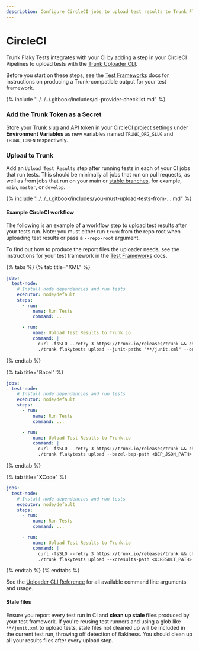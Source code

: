 ```yaml
---
description: Configure CircleCI jobs to upload test results to Trunk Flaky Tests
---
```


# CircleCI

Trunk Flaky Tests integrates with your CI by adding a step in your CircleCI Pipelines to upload tests with the [Trunk Uploader CLI](../../uploader.md).

Before you start on these steps, see the [Test Frameworks](../frameworks/) docs for instructions on producing a Trunk-compatible output for your test framework.

{% include "../../../.gitbook/includes/ci-provider-checklist.md" %}

### Add the Trunk Token as a Secret

Store your Trunk slug and API token in your CircleCI project settings under **Environment Variables** as new variables named `TRUNK_ORG_SLUG` and `TRUNK_TOKEN` respectively.

### Upload to Trunk

Add an `Upload Test Results` step after running tests in each of your CI jobs that run tests. This should be minimally all jobs that run on pull requests, as well as from jobs that run on your main or [stable branches](../../detection.md#stable-branches), for example, `main`, `master`, or `develop`.

{% include "../../../.gitbook/includes/you-must-upload-tests-from-....md" %}

#### Example CircleCI workflow

The following is an example of a workflow step to upload test results after your tests run. Note: you must either run `trunk` from the repo root when uploading test results or pass a `--repo-root` argument.

To find out how to produce the report files the uploader needs, see the instructions for your test framework in the [Test Frameworks](https://docs.trunk.io/flaky-tests/frameworks) docs.

{% tabs %}
{% tab title="XML" %}
```yaml
jobs:
  test-node:
    # Install node dependencies and run tests
    executor: node/default
    steps:
      - run:
          name: Run Tests
          command: ...

      - run:
          name: Upload Test Results to Trunk.io
          command: |
            curl -fsSLO --retry 3 https://trunk.io/releases/trunk && chmod +x ./trunk
            ./trunk flakytests upload --junit-paths "**/junit.xml" --org-url-slug <TRUNK_ORG_SLUG> --token ${TRUNK_TOKEN}
```
{% endtab %}

{% tab title="Bazel" %}
```yaml
jobs:
  test-node:
    # Install node dependencies and run tests
    executor: node/default
    steps:
      - run:
          name: Run Tests
          command: ...

      - run:
          name: Upload Test Results to Trunk.io
          command: |
            curl -fsSLO --retry 3 https://trunk.io/releases/trunk && chmod +x ./trunk
            ./trunk flakytests upload --bazel-bep-path <BEP_JSON_PATH> --org-url-slug <TRUNK_ORG_SLUG> --token ${TRUNK_TOKEN}
```
{% endtab %}

{% tab title="XCode" %}
```yaml
jobs:
  test-node:
    # Install node dependencies and run tests
    executor: node/default
    steps:
      - run:
          name: Run Tests
          command: ...

      - run:
          name: Upload Test Results to Trunk.io
          command: |
            curl -fsSLO --retry 3 https://trunk.io/releases/trunk && chmod +x ./trunk
            ./trunk flakytests upload --xcresults-path <XCRESULT_PATH> --org-url-slug <TRUNK_ORG_SLUG> --token ${TRUNK_TOKEN}
```
{% endtab %}
{% endtabs %}

See the [Uploader CLI Reference](https://docs.trunk.io/flaky-tests/uploader) for all available command line arguments and usage.

#### Stale files

Ensure you report every test run in CI and **clean up stale files** produced by your test framework. If you're reusing test runners and using a glob like `**/junit.xml` to upload tests, stale files not cleaned up will be included in the current test run, throwing off detection of flakiness. You should clean up all your results files after every upload step.
